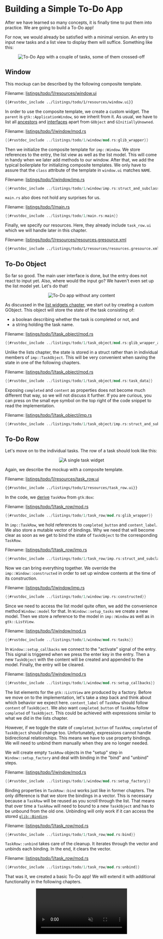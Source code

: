 # Building a Simple To-Do App

After we have learned so many concepts, it is finally time to put them into practice.
We are going to build a To-Do app!

For now, we would already be satisfied with a minimal version.
An entry to input new tasks and a list view to display them will suffice.
Something like this:

<div style="text-align:center"><img src="img/todo_1_mockup.png" alt="To-Do App with a couple of tasks, some of them crossed-off"/></div>

## Window

This mockup can be described by the following composite template.

Filename: <a class=file-link href="https://github.com/gtk-rs/gtk4-rs/blob/master/book/listings/todo/1/resources/window.ui">listings/todo/1/resources/window.ui</a>

```xml
{{#rustdoc_include ../listings/todo/1/resources/window.ui}}
```


In order to use the composite template, we create a custom widget.
The `parent` is `gtk::ApplicationWindow`, so we inherit from it.
As usual, we have to list all [ancestors](https://docs.gtk.org/gtk4/class.ApplicationWindow.html#ancestors) and [interfaces](https://docs.gtk.org/gtk4/class.ApplicationWindow.html#implements) apart from `GObject` and `GInitiallyUnowned`.

Filename: <a class=file-link href="https://github.com/gtk-rs/gtk4-rs/blob/master/book/listings/todo/1/window/mod.rs">listings/todo/1/window/mod.rs</a>

```rust ,no_run,noplayground
{{#rustdoc_include ../listings/todo/1/window/mod.rs:glib_wrapper}}
```

Then we initialize the composite template for `imp::Window`.
We store references to the entry, the list view as well as the list model.
This will come in handy when we later add methods to our window.
After that, we add the typical boilerplate for initializing composite templates.
We only have to assure that the `class` attribute of the template in `window.ui` matches `NAME`.

Filename: <a class=file-link href="https://github.com/gtk-rs/gtk4-rs/blob/master/book/listings/todo/1/window/imp.rs">listings/todo/1/window/imp.rs</a>

```rust ,no_run,noplayground
{{#rustdoc_include ../listings/todo/1/window/imp.rs:struct_and_subclass}}
```

`main.rs` also does not hold any surprises for us.

Filename: <a class=file-link href="https://github.com/gtk-rs/gtk4-rs/blob/master/book/listings/todo/1/main.rs">listings/todo/1/main.rs</a>

```rust ,no_run,noplayground
{{#rustdoc_include ../listings/todo/1/main.rs:main}}
```

Finally, we specify our resources.
Here, they already include `task_row.ui` which we will handle later in this chapter.

Filename: <a class=file-link href="https://github.com/gtk-rs/gtk4-rs/blob/master/book/listings/todo/1/resources/resources.gresource.xml">listings/todo/1/resources/resources.gresource.xml</a>

```xml
{{#rustdoc_include ../listings/todo/1/resources/resources.gresource.xml}}
```


## To-Do Object

So far so good.
The main user interface is done, but the entry does not react to input yet.
Also, where would the input go?
We haven't even set up the list model yet.
Let's do that!

<div style="text-align:center"><img src="img/todo_1_empty.png" alt="To-Do app without any content"/></div>

As discussed in the [list widgets chapter](./list_widgets.html),
we start out by creating a custom GObject.
This object will store the state of the task consisting of:
- a boolean describing whether the task is completed or not, and
- a string holding the task name.

Filename: <a class=file-link href="https://github.com/gtk-rs/gtk4-rs/blob/master/book/listings/todo/1/task_object/mod.rs">listings/todo/1/task_object/mod.rs</a>

```rust ,no_run,noplayground
{{#rustdoc_include ../listings/todo/1/task_object/mod.rs:glib_wrapper_and_new}}
```

Unlike the lists chapter, the state is stored in a struct rather than in individual members of `imp::TaskObject`.
This will be very convenient when saving the state in one of the following chapters.

Filename: <a class=file-link href="https://github.com/gtk-rs/gtk4-rs/blob/master/book/listings/todo/1/task_object/mod.rs">listings/todo/1/task_object/mod.rs</a>

```rust ,no_run,noplayground
{{#rustdoc_include ../listings/todo/1/task_object/mod.rs:task_data}}
```

Exposing `completed` and `content` as properties does not become much different that way, so we will not discuss it further.
If you are curious, you can press on the small eye symbol on the top right of the code snippet to read the implementation.

Filename: <a class=file-link href="https://github.com/gtk-rs/gtk4-rs/blob/master/book/listings/todo/1/task_object/imp.rs">listings/todo/1/task_object/imp.rs</a>

```rust ,no_run,noplayground
{{#rustdoc_include ../listings/todo/1/task_object/imp.rs:struct_and_subclass}}
```

## To-Do Row

Let's move on to the individual tasks.
The row of a task should look like this:


<div style="text-align:center"><img src="img/task_row.png" alt="A single task widget"/></div>

Again, we describe the mockup with a composite template.


Filename: <a class=file-link href="https://github.com/gtk-rs/gtk4-rs/blob/master/book/listings/todo/1/resources/task_row.ui">listings/todo/1/resources/task_row.ui</a>

```xml
{{#rustdoc_include ../listings/todo/1/resources/task_row.ui}}
```

In the code, we [derive](https://docs.gtk.org/gtk4/class.Box.html#hierarchy) `TaskRow` from `gtk:Box`:

Filename: <a class=file-link href="https://github.com/gtk-rs/gtk4-rs/blob/master/book/listings/todo/1/task_row/mod.rs">listings/todo/1/task_row/mod.rs</a>

```rust ,no_run,noplayground
{{#rustdoc_include ../listings/todo/1/task_row/mod.rs:glib_wrapper}}
```

In `imp::TaskRow`, we hold references to `completed_button` and `content_label`.
We also store a mutable vector of bindings.
Why we need that will become clear as soon as we get to bind the state of `TaskObject` to the corresponding `TaskRow`.


Filename: <a class=file-link href="https://github.com/gtk-rs/gtk4-rs/blob/master/book/listings/todo/1/task_row/imp.rs">listings/todo/1/task_row/imp.rs</a>

```rust ,no_run,noplayground
{{#rustdoc_include ../listings/todo/1/task_row/imp.rs:struct_and_subclass}}
```

Now we can bring everything together.
We override the `imp::Window::constructed` in order to set up window contents at the time of its construction.

Filename: <a class=file-link href="https://github.com/gtk-rs/gtk4-rs/blob/master/book/listings/todo/1/window/imp.rs">listings/todo/1/window/imp.rs</a>

```rust ,no_run,noplayground
{{#rustdoc_include ../listings/todo/1/window/imp.rs:constructed}}
```

Since we need to access the list model quite often, we add the convenience method `Window::model` for that.
In `Window::setup_tasks` we create a new model.
Then we store a reference to the model in `imp::Window` as well as in `gtk::ListView`.

Filename: <a class=file-link href="https://github.com/gtk-rs/gtk4-rs/blob/master/book/listings/todo/1/window/mod.rs">listings/todo/1/window/mod.rs</a>

```rust ,no_run,noplayground
{{#rustdoc_include ../listings/todo/1/window/mod.rs:tasks}}
```

In `Window::setup_callbacks` we connect to the "activate" signal of the entry.
This signal is triggered when we press the enter key in the entry.
Then a new `TaskObject` with the content will be created and appended to the model.
Finally, the entry will be cleared.

Filename: <a class=file-link href="https://github.com/gtk-rs/gtk4-rs/blob/master/book/listings/todo/1/window/mod.rs">listings/todo/1/window/mod.rs</a>

```rust ,no_run,noplayground
{{#rustdoc_include ../listings/todo/1/window/mod.rs:setup_callbacks}}
```
The list elements for the `gtk::ListView` are produced by a factory.
Before we move on to the implementation, let's take a step back and think about which behavior we expect here.
`content_label` of `TaskRow` should follow `content` of `TaskObject`.
We also want `completed_button` of `TaskRow` follow `completed` of `TaskObject`.
This could be achieved with expressions similar to what we did in the lists chapter.

However, if we toggle the state of `completed_button` of `TaskRow`, `completed` of `TaskObject` should change too.
Unfortunately, expressions cannot handle bidirectional relationships.
This means we have to use property bindings.
We will need to unbind them manually when they are no longer needed.

We will create empty `TaskRow` objects in the "setup" step in `Window::setup_factory` and deal with binding in the "bind" and "unbind" steps.

Filename: <a class=file-link href="https://github.com/gtk-rs/gtk4-rs/blob/master/book/listings/todo/1/window/mod.rs">listings/todo/1/window/mod.rs</a>

```rust ,no_run,noplayground
{{#rustdoc_include ../listings/todo/1/window/mod.rs:setup_factory}}
```

Binding properties in `TaskRow::bind` works just like in former chapters.
The only difference is that we store the bindings in a vector.
This is necessary because a `TaskRow` will be reused as you scroll through the list.
That means that over time a `TaskRow` will need to bound to a new `TaskObject` and has to be unbound from the old one.
Unbinding will only work if it can access the stored [`glib::Binding`](https://gtk-rs.org/gtk-rs-core/stable/latest/docs/glib/struct.Binding.html).

Filename: <a class=file-link href="https://github.com/gtk-rs/gtk4-rs/blob/master/book/listings/todo/1/task_row/mod.rs">listings/todo/1/task_row/mod.rs</a>

```rust ,no_run,noplayground
{{#rustdoc_include ../listings/todo/1/task_row/mod.rs:bind}}
```

`TaskRow::unbind` takes care of the cleanup.
It iterates through the vector and unbinds each binding.
In the end, it clears the vector.

Filename: <a class=file-link href="https://github.com/gtk-rs/gtk4-rs/blob/master/book/listings/todo/1/task_row/mod.rs">listings/todo/1/task_row/mod.rs</a>

```rust ,no_run,noplayground
{{#rustdoc_include ../listings/todo/1/task_row/mod.rs:unbind}}
```

That was it, we created a basic To-Do app!
We will extend it with additional functionality in the following chapters.

<div style="text-align:center">
 <video autoplay muted loop>
  <source src="vid/todo_1_animation.webm" type="video/webm">
  <p>A video which shows how to enter tasks to the To-Do app</p>
 </video>
</div>
